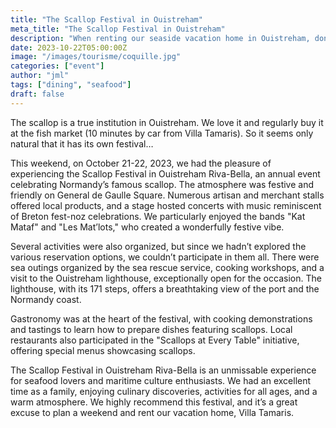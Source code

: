 ```yaml
---
title: "The Scallop Festival in Ouistreham"
meta_title: "The Scallop Festival in Ouistreham"
description: "When renting our seaside vacation home in Ouistreham, don’t miss the Scallop Festival"
date: 2023-10-22T05:00:00Z
image: "/images/tourisme/coquille.jpg"
categories: ["event"]
author: "jml"
tags: ["dining", "seafood"]
draft: false
---
```


The scallop is a true institution in Ouistreham. We love it and regularly buy it at the fish market (10 minutes by car from Villa Tamaris). So it seems only natural that it has its own festival…

This weekend, on October 21-22, 2023, we had the pleasure of experiencing the Scallop Festival in Ouistreham Riva-Bella, an annual event celebrating Normandy’s famous scallop. The atmosphere was festive and friendly on General de Gaulle Square. Numerous artisan and merchant stalls offered local products, and a stage hosted concerts with music reminiscent of Breton fest-noz celebrations. We particularly enjoyed the bands "Kat Mataf" and "Les Mat’lots," who created a wonderfully festive vibe.

Several activities were also organized, but since we hadn’t explored the various reservation options, we couldn’t participate in them all. There were sea outings organized by the sea rescue service, cooking workshops, and a visit to the Ouistreham lighthouse, exceptionally open for the occasion. The lighthouse, with its 171 steps, offers a breathtaking view of the port and the Normandy coast.

Gastronomy was at the heart of the festival, with cooking demonstrations and tastings to learn how to prepare dishes featuring scallops. Local restaurants also participated in the "Scallops at Every Table" initiative, offering special menus showcasing scallops.

The Scallop Festival in Ouistreham Riva-Bella is an unmissable experience for seafood lovers and maritime culture enthusiasts. We had an excellent time as a family, enjoying culinary discoveries, activities for all ages, and a warm atmosphere. We highly recommend this festival, and it’s a great excuse to plan a weekend and rent our vacation home, Villa Tamaris.
